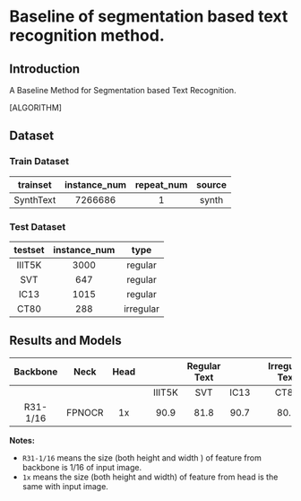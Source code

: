 # Baseline of segmentation based text recognition method.

## Introduction

A Baseline Method for Segmentation based Text Recognition.

[ALGORITHM]

## Dataset

### Train Dataset

| trainset  | instance_num | repeat_num | source |
| :-------: | :----------: | :--------: | :----: |
| SynthText |   7266686    |     1      | synth  |

### Test Dataset

| testset | instance_num |   type    |
| :-----: | :----------: | :-------: |
| IIIT5K  |     3000     |  regular  |
|   SVT   |     647      |  regular  |
|  IC13   |     1015     |  regular  |
|  CT80   |     288      | irregular |

## Results and Models

|Backbone|Neck|Head|||Regular Text|||Irregular Text|download
| :-------------: | :-----: | :-----: | :------: | :-----: | :----: | :-----: | :-----: | :-----: | :-----: |
|||||IIIT5K|SVT|IC13||CT80|
|R31-1/16|FPNOCR|1x||90.9|81.8|90.7||80.9|[model](https://download.openmmlab.com/mmocr/textrecog/seg/seg_r31_1by16_fpnocr_academic-0c50e163.pth) \| [log](https://download.openmmlab.com/mmocr/textrecog/seg/20210325_112835.log.json) |

**Notes:**

-   `R31-1/16` means the size (both height and width ) of feature from backbone is 1/16 of input image.
-   `1x` means the size (both height and width) of feature from head is the same with input image.
